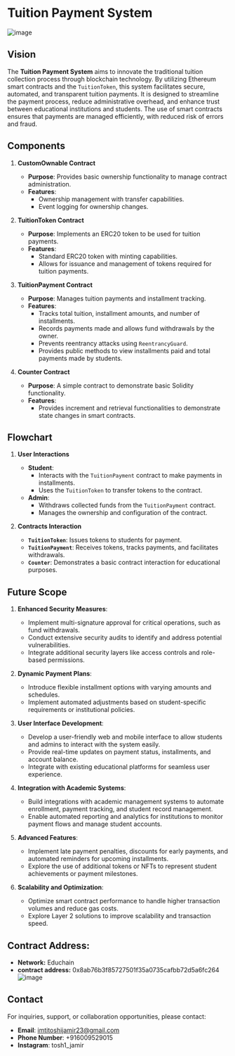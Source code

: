 # Tuition Payment System
![image](https://github.com/user-attachments/assets/04c5e7a3-3f11-421d-9632-a8f890238bb1)

## Vision
The **Tuition Payment System** aims to innovate the traditional tuition collection process through blockchain technology. By utilizing Ethereum smart contracts and the `TuitionToken`, this system facilitates secure, automated, and transparent tuition payments. It is designed to streamline the payment process, reduce administrative overhead, and enhance trust between educational institutions and students. The use of smart contracts ensures that payments are managed efficiently, with reduced risk of errors and fraud.

## Components

1. **CustomOwnable Contract**
   - **Purpose**: Provides basic ownership functionality to manage contract administration.
   - **Features**: 
     - Ownership management with transfer capabilities.
     - Event logging for ownership changes.

2. **TuitionToken Contract**
   - **Purpose**: Implements an ERC20 token to be used for tuition payments.
   - **Features**:
     - Standard ERC20 token with minting capabilities.
     - Allows for issuance and management of tokens required for tuition payments.

3. **TuitionPayment Contract**
   - **Purpose**: Manages tuition payments and installment tracking.
   - **Features**:
     - Tracks total tuition, installment amounts, and number of installments.
     - Records payments made and allows fund withdrawals by the owner.
     - Prevents reentrancy attacks using `ReentrancyGuard`.
     - Provides public methods to view installments paid and total payments made by students.

4. **Counter Contract**
   - **Purpose**: A simple contract to demonstrate basic Solidity functionality.
   - **Features**:
     - Provides increment and retrieval functionalities to demonstrate state changes in smart contracts.

## Flowchart

1. **User Interactions**
   - **Student**: 
     - Interacts with the `TuitionPayment` contract to make payments in installments.
     - Uses the `TuitionToken` to transfer tokens to the contract.
   - **Admin**: 
     - Withdraws collected funds from the `TuitionPayment` contract.
     - Manages the ownership and configuration of the contract.

2. **Contracts Interaction**
   - **`TuitionToken`**: Issues tokens to students for payment.
   - **`TuitionPayment`**: Receives tokens, tracks payments, and facilitates withdrawals.
   - **`Counter`**: Demonstrates a basic contract interaction for educational purposes.

## Future Scope
1. **Enhanced Security Measures**:
   - Implement multi-signature approval for critical operations, such as fund withdrawals.
   - Conduct extensive security audits to identify and address potential vulnerabilities.
   - Integrate additional security layers like access controls and role-based permissions.

2. **Dynamic Payment Plans**:
   - Introduce flexible installment options with varying amounts and schedules.
   - Implement automated adjustments based on student-specific requirements or institutional policies.

3. **User Interface Development**:
   - Develop a user-friendly web and mobile interface to allow students and admins to interact with the system easily.
   - Provide real-time updates on payment status, installments, and account balance.
   - Integrate with existing educational platforms for seamless user experience.

4. **Integration with Academic Systems**:
   - Build integrations with academic management systems to automate enrollment, payment tracking, and student record management.
   - Enable automated reporting and analytics for institutions to monitor payment flows and manage student accounts.

5. **Advanced Features**:
   - Implement late payment penalties, discounts for early payments, and automated reminders for upcoming installments.
   - Explore the use of additional tokens or NFTs to represent student achievements or payment milestones.

6. **Scalability and Optimization**:
   - Optimize smart contract performance to handle higher transaction volumes and reduce gas costs.
   - Explore Layer 2 solutions to improve scalability and transaction speed.
## **Contract Address**:
   - **Network:** Educhain
   - **contract address:** 0x8ab76b3f85727501f35a0735cafbb72d5a6fc264
![image](https://github.com/user-attachments/assets/4027019f-8c20-4e51-913f-eacf6bd8c118)

## Contact
For inquiries, support, or collaboration opportunities, please contact:

- **Email**: imtitoshijamir23@gmail.com 
- **Phone Number**: +916009529015
- **Instagram**: tosh1_jamir
